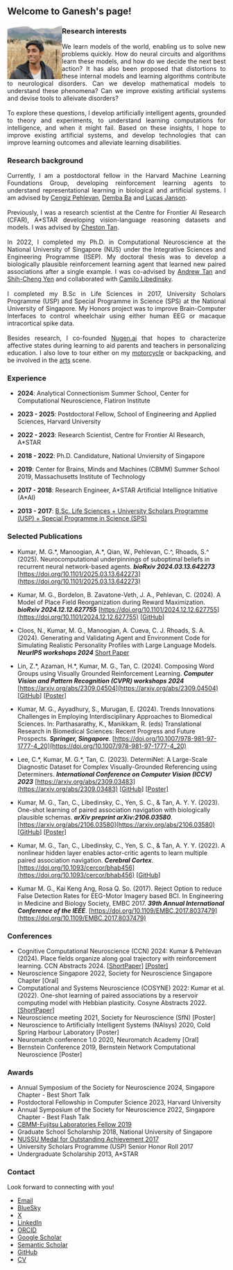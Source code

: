 ## Welcome to Ganesh's page!

<img align="left" src="./files/ganesh_informal_square.jpg" width="25%" id="hp"/> 


### Research interests
<p align="justify">
We learn models of the world, enabling us to solve new problems quickly.
How do neural circuits and algorithms learn these models, and how do we decide the next best action? 
It has also been proposed that distortions to these internal models and learning algorithms contribute to neurological disorders. 
Can we develop mathematical models to understand these phenomena? 
Can we improve existing artificial systems and devise tools to alleivate disorders?
<br>
<br>
To explore these questions, I develop artificially intelligent agents, grounded to theory and experiments, 
to understand learning computations for intelligence, and when it might fail. 
Based on these insights, I hope to improve existing artificial systems, and develop technologies that can improve learning outcomes and alleviate learning disabilities.
</p>

### Research background
<p align="justify">
Currently, I am a postdoctoral fellow in the Harvard Machine Learning Foundations Group, 
developing reinforcement learning agents to understand representational learning in biological and artificial systems. I am advised by 
<a href="https://pehlevan.seas.harvard.edu/people/cengiz-pehlevan">Cengiz Pehlevan</a>, 
<a href="https://seas.harvard.edu/person/demba-ba">Demba Ba</a> and
<a href="http://lucasjanson.fas.harvard.edu/">Lucas Janson</a>. 
<br>
<br>
Previously, I was a research scientist at the Centre for Frontier AI Research (CFAR), A*STAR developing 
vision-language reasoning datasets and models. I was advised by 
<a href="https://www.a-star.edu.sg/cfar/about-cfar/our-team/dr-cheston-tan">Cheston Tan</a>.
<br>
<br>
In 2022, I completed my Ph.D. in Computational Neuroscience at the National University of Singapore (NUS) 
under the Integrative Sciences and Engineering Programme (ISEP).
My doctoral thesis was to develop a biologically plausible reinforcement learning agent that learned 
new paired associations after a single example. 
I was co-advised by <a href="https://nus.edu.sg/lsi/principal-investigators-3/dr-andrew-tan-yong-yi/">Andrew Tan</a> and 
<a href="https://cde.nus.edu.sg/idp/staff/yen-shih-cheng/">Shih-Cheng Yen</a> and collaborated with 
<a href="http://camilolibedinsky.com/">Camilo Libedinsky</a>. 
<br>
<br>
I completed my B.Sc in Life Sciences in 2017, University Scholars Programme (USP) and Special Programme in Science (SPS) at the National University of Singapore.
My Honors project was to improve Brain-Computer Interfaces to control wheelchair using either human EEG or macaque intracortical spike data.
<br>
<br>
Besides research, I co-founded <a href="https://nugen.ai">Nugen.ai</a> that hopes to characterize 
affective states during learning to aid parents and teachers in personalizing education. 
I also love to tour either on my <a href="https://news.nus.edu.sg/record-breaking-trip-to-gain-experience/">motorcycle</a> or backpacking, 
and be involved in the <a href="https://news.nus.edu.sg/news-reports/sangae-muzhangu-won-gold-saadhana-project-won-platinum">arts</a> scene.
</p>

### Experience

- **2024**: Analytical Connectionism Summer School, Center for Computational Neuroscience, Flatiron Institute

- **2023 - 2025**: Postdoctoral Fellow, School of Engineering and Applied Sciences, Harvard University 

- **2022 - 2023**: Research Scientist, Centre for Frontier AI Research, A*STAR

- **2018 - 2022**: Ph.D. Candidature, National Unviersity of Singapore

- **2019**: Center for Brains, Minds and Machines (CBMM) Summer School 2019, Massachusetts Institute of Technology

- **2017 - 2018**: Research Engineer, A\*STAR Artificial Intellignce Initiative (A\*AI)

- **2013 - 2017**: [B.Sc. Life Sciences + University Scholars Programme (USP) + Special Programme in Science (SPS)](https://www.facebook.com/nus.singapore/videos/10155508729748540/)

### Selected Publications

- Kumar, M. G.\*, Manoogian, A.\*, Qian, W., Pehlevan, C.\^, Rhoads, S.\^ (2025). Neurocomputational underpinnings of suboptimal beliefs in recurrent neural network-based agents. ***bioRxiv 2024.03.13.642273*** [https://doi.org/10.1101/2025.03.13.642273](https://doi.org/10.1101/2025.03.13.642273)

- Kumar, M. G., Bordelon, B. Zavatone-Veth, J. A., Pehlevan, C. (2024). A Model of Place Field Reorganization during Reward Maximization. ***bioRxiv 2024.12.12.627755*** [https://doi.org/10.1101/2024.12.12.627755](https://doi.org/10.1101/2024.12.12.627755) [[GitHub](https://github.com/Pehlevan-Group/placefield_reorg_agent)]

- Cloos, N., Kumar, M. G., Manoogian, A. Cueva, C. J. Rhoads, S. A. (2024). Generating and Validating Agent and Environment Code for Simulating Realistic Personality Profiles with Large Language Models. ***NeurIPS workshops 2024***  [Short Paper](https://openreview.net/forum?id=p3T9CtEu1S)

- Lin, Z.\*, Azaman, H.\*, Kumar, M. G., Tan, C. (2024). Composing Word Groups using Visually Grounded Reinforcement Learning. ***Computer Vision and Pattern Recognition (CVPR) workshops 2024*** [https://arxiv.org/abs/2309.04504](https://arxiv.org/abs/2309.04504) [[GitHub](https://github.com/haidiazaman/RL-concept-learning-project)] <a href="./files/RL_compositionality_CVPR24.pdf">[Poster]</a>

- Kumar, M. G., Ayyadhury, S., Murugan, E. (2024). Trends Innovations Challenges in Employing Interdisciplinary Approaches to Biomedical Sciences. In: Parthasarathy, K., Manikkam, R. (eds) Translational Research in Biomedical Sciences: Recent Progress and Future Prospects. ***Springer, Singapore***. [https://doi.org/10.1007/978-981-97-1777-4_20](https://doi.org/10.1007/978-981-97-1777-4_20)

- Lee, C.\*, Kumar, M. G.\*, Tan, C. (2023). DetermiNet: A Large-Scale Diagnostic Dataset for Complex Visually-Grounded Referencing using Determiners. ***International Conference on Computer Vision (ICCV) 2023*** [https://arxiv.org/abs/2309.03483](https://arxiv.org/abs/2309.03483) [[GitHub](https://github.com/clarence-lee-sheng/DetermiNet)] <a href="./files/ICCV23_Poster.pdf">[Poster]</a>

- Kumar, M. G., Tan, C., Libedinsky, C., Yen, S. C., & Tan, A. Y. Y. (2023). One-shot learning of paired association navigation with biologically plausible schemas. ***arXiv preprint arXiv:2106.03580***. [https://arxiv.org/abs/2106.03580](https://arxiv.org/abs/2106.03580) [[GitHub](https://github.com/mgkumar138/schema4one)] <a href="./files/RL@Harvard Ganesh Poster 290823.pdf">[Poster]</a>

- Kumar, M. G., Tan, C., Libedinsky, C., Yen, S. C., & Tan, A. Y. Y. (2022). A nonlinear hidden layer enables actor-critic agents to learn multiple paired association navigation. ***Cerebral Cortex***. [https://doi.org/10.1093/cercor/bhab456](https://doi.org/10.1093/cercor/bhab456) [[GitHub](https://github.com/mgkumar138/TDHL_6PA)]

- Kumar M. G., Kai Keng Ang, Rosa Q. So. (2017). Reject Option to reduce False Detection Rates for EEG-Motor Imagery based BCI. In Engineering in Medicine and Biology Society, EMBC 2017. ***39th Annual International Conference of the IEEE***. [https://doi.org/10.1109/EMBC.2017.8037479](https://doi.org/10.1109/EMBC.2017.8037479)


### Conferences
- Cognitive Computational Neuroscience (CCN) 2024: Kumar & Pehlevan (2024). Place fields organize along goal trajectory with reinforcement learning. CCN Abstracts 2024. [[ShortPaper](https://2024.ccneuro.org/pdf/289_Paper_authored_CCN24_place_fields_goal_RL-4.pdf)] <a href="./files/CCN_poster_090824.png">[Poster]</a>
- Neuroscience Singapore 2022, Society for Neuroscience Singapore Chapter [Oral] 
- Computational and Systems Neuroscience (COSYNE) 2022: Kumar et al. (2022). One-shot learning of paired associations by a reservoir computing model with Hebbian plasticity. Cosyne Abstracts 2022. <a href="./files/Kumar_2022_One-shot learning of paired associations by a reservoir computing model with Hebbian plasticity.pdf">[ShortPaper]</a>
- Neuroscience meeting 2021, Society for Neuroscience (SfN) [Poster]
- Neuroscience to Artificially Intelligent Systems (NAIsys) 2020, Cold Spring Harbour Laboratory [Poster]
- Neuromatch conference 1.0 2020, Neuromatch Academy [Oral]
- Bernstein Conference 2019, Bernstein Network Computational Neuroscience [Poster]

### Awards

- Annual Symposium of the Society for Neuroscience 2024, Singapore Chapter - Best Short Talk 
- Postdoctoral Fellowship in Computer Science 2023, Harvard University
- Annual Symposium of the Society for Neuroscience 2022, Singapore Chapter - Best Flash Talk 
- [CBMM-Fujitsu Laboratories Fellow 2019](https://cbmm.mit.edu/summer-school/fellows)
- Graduate School Scholarship 2018, National University of Singapore
- [NUSSU Medal for Outstanding Achievement 2017](https://www.usp.nus.edu.sg/curriculum/awards-and-recognition/award-winners-of-class-2017/)
- University Scholars Programme (USP) Senior Honor Roll 2017
- Undergraduate Scholarship 2013, A\*STAR 

### Contact

Look forward to connecting with you!
+ [Email](m_ganeshkumar{at}u{dot}nus{dot}edu)
+ [BlueSky](https://bsky.app/profile/mgkumar138.bsky.social)
+ [X ](https://twitter.com/mgkumar138)
+ [LinkedIn](https://www.linkedin.com/in/m-ganesh-kumar/)
+ [ORCID](https://orcid.org/0000-0001-5559-6428) 
+ [Google Scholar](https://scholar.google.com/citations?hl=en&user=sFfy1q4AAAAJ)
+ [Semantic Scholar](https://www.semanticscholar.org/author/M-Ganesh-Kumar/48465210)
+ [GitHub](https://github.com/mgkumar138)
+ <a href="./files/Resume_Ganesh.pdf">CV</a>

